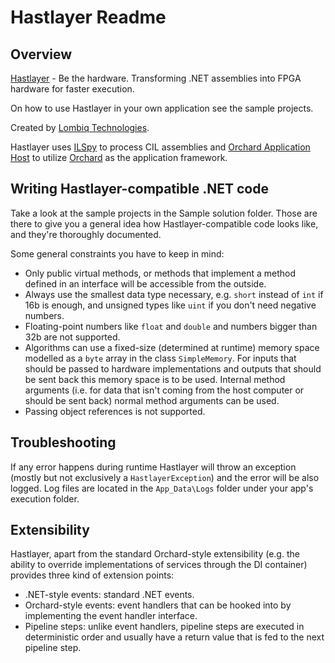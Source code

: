 # Hastlayer Readme



## Overview

[Hastlayer](http://www.hastlayer.com/) - Be the hardware. Transforming .NET assemblies into FPGA hardware for faster execution.

On how to use Hastlayer in your own application see the sample projects.

Created by [Lombiq Technologies](http://lombiq.com/). 

Hastlayer uses [ILSpy](http://ilspy.net/) to process CIL assemblies and [Orchard Application Host](http://orchardapphost.codeplex.com/) to utilize [Orchard](http://orchard.codeplex.com/) as the application framework.


## Writing Hastlayer-compatible .NET code

Take a look at the sample projects in the Sample solution folder. Those are there to give you a general idea how Hastlayer-compatible code looks like, and they're thoroughly documented.

Some general constraints you have to keep in mind:

- Only public virtual methods, or methods that implement a method defined in an interface will be accessible from the outside.
- Always use the smallest data type necessary, e.g. `short` instead of `int` if 16b is enough, and unsigned types like `uint` if you don't need negative numbers.
- Floating-point numbers like `float` and `double` and numbers bigger than 32b are not supported.
- Algorithms can use a fixed-size (determined at runtime) memory space modelled as a `byte` array in the class `SimpleMemory`. For inputs that should be passed to hardware implementations and outputs that should be sent back this memory space is to be used. Internal method arguments (i.e. for data that isn't coming from the host computer or should be sent back) normal method arguments can be used.
- Passing object references is not supported.


## Troubleshooting

If any error happens during runtime Hastlayer will throw an exception (mostly but not exclusively a `HastlayerException`) and the error will be also logged. Log files are located in the `App_Data\Logs` folder under your app's execution folder.


## Extensibility

Hastlayer, apart from the standard Orchard-style extensibility (e.g. the ability to override implementations of services through the DI container) provides three kind of extension points:

- .NET-style events: standard .NET events.
- Orchard-style events: event handlers that can be hooked into by implementing the event handler interface.
- Pipeline steps: unlike event handlers, pipeline steps are executed in deterministic order and usually have a return value that is fed to the next pipeline step.